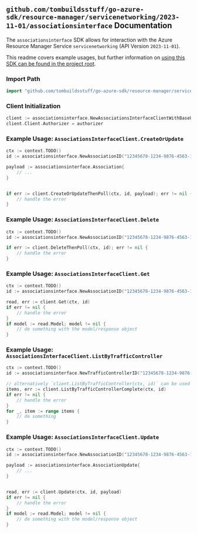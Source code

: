 
## `github.com/tombuildsstuff/go-azure-sdk/resource-manager/servicenetworking/2023-11-01/associationsinterface` Documentation

The `associationsinterface` SDK allows for interaction with the Azure Resource Manager Service `servicenetworking` (API Version `2023-11-01`).

This readme covers example usages, but further information on [using this SDK can be found in the project root](https://github.com/tombuildsstuff/go-azure-sdk/tree/main/docs).

### Import Path

```go
import "github.com/tombuildsstuff/go-azure-sdk/resource-manager/servicenetworking/2023-11-01/associationsinterface"
```


### Client Initialization

```go
client := associationsinterface.NewAssociationsInterfaceClientWithBaseURI("https://management.azure.com")
client.Client.Authorizer = authorizer
```


### Example Usage: `AssociationsInterfaceClient.CreateOrUpdate`

```go
ctx := context.TODO()
id := associationsinterface.NewAssociationID("12345678-1234-9876-4563-123456789012", "example-resource-group", "trafficControllerValue", "associationValue")

payload := associationsinterface.Association{
	// ...
}


if err := client.CreateOrUpdateThenPoll(ctx, id, payload); err != nil {
	// handle the error
}
```


### Example Usage: `AssociationsInterfaceClient.Delete`

```go
ctx := context.TODO()
id := associationsinterface.NewAssociationID("12345678-1234-9876-4563-123456789012", "example-resource-group", "trafficControllerValue", "associationValue")

if err := client.DeleteThenPoll(ctx, id); err != nil {
	// handle the error
}
```


### Example Usage: `AssociationsInterfaceClient.Get`

```go
ctx := context.TODO()
id := associationsinterface.NewAssociationID("12345678-1234-9876-4563-123456789012", "example-resource-group", "trafficControllerValue", "associationValue")

read, err := client.Get(ctx, id)
if err != nil {
	// handle the error
}
if model := read.Model; model != nil {
	// do something with the model/response object
}
```


### Example Usage: `AssociationsInterfaceClient.ListByTrafficController`

```go
ctx := context.TODO()
id := associationsinterface.NewTrafficControllerID("12345678-1234-9876-4563-123456789012", "example-resource-group", "trafficControllerValue")

// alternatively `client.ListByTrafficController(ctx, id)` can be used to do batched pagination
items, err := client.ListByTrafficControllerComplete(ctx, id)
if err != nil {
	// handle the error
}
for _, item := range items {
	// do something
}
```


### Example Usage: `AssociationsInterfaceClient.Update`

```go
ctx := context.TODO()
id := associationsinterface.NewAssociationID("12345678-1234-9876-4563-123456789012", "example-resource-group", "trafficControllerValue", "associationValue")

payload := associationsinterface.AssociationUpdate{
	// ...
}


read, err := client.Update(ctx, id, payload)
if err != nil {
	// handle the error
}
if model := read.Model; model != nil {
	// do something with the model/response object
}
```
